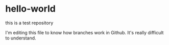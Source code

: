 # hello-world
this is a test repository

I'm editing this file to know how branches work in Github.
It's really difficult to understand.
